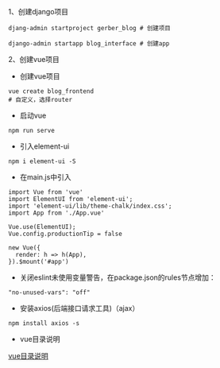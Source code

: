 1、创建django项目

`djang-admin startproject gerber_blog # 创建项目`

`django-admin startapp blog_interface # 创建app`

2、创建vue项目

* 创建vue项目
```
vue create blog_frontend
# 自定义，选择router
```
   * 启动vue
```
npm run serve
```
   * 引入element-ui
```
npm i element-ui -S
```
   * 在main.js中引入
```
import Vue from 'vue'
import ElementUI from 'element-ui';
import 'element-ui/lib/theme-chalk/index.css';
import App from './App.vue'

Vue.use(ElementUI);
Vue.config.productionTip = false

new Vue({
  render: h => h(App),
}).$mount('#app')
```

   * 关闭eslint未使用变量警告，在package.json的rules节点增加：
```
"no-unused-vars": "off"
```
   * 安装axios(后端接口请求工具)（ajax）
```
npm install axios -s
```
* vue目录说明

[vue目录说明](https://github.com/harter123/test-dev3/blob/master/%E7%AC%AC%E4%BA%8C%E8%AF%BE/%E7%AC%94%E8%AE%B0.txt)